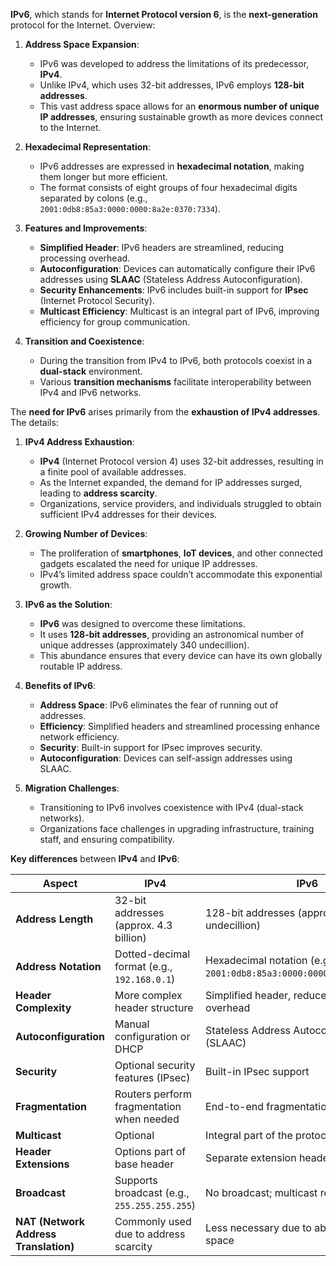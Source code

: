 **IPv6**, which stands for **Internet Protocol version 6**, is the **next-generation** protocol for the Internet. Overview:

1. **Address Space Expansion**:
    
    - IPv6 was developed to address the limitations of its predecessor, **IPv4**.
    - Unlike IPv4, which uses 32-bit addresses, IPv6 employs **128-bit addresses**.
    - This vast address space allows for an **enormous number of unique IP addresses**, ensuring sustainable growth as more devices connect to the Internet.
2. **Hexadecimal Representation**:
    
    - IPv6 addresses are expressed in **hexadecimal notation**, making them longer but more efficient.
    - The format consists of eight groups of four hexadecimal digits separated by colons (e.g., `2001:0db8:85a3:0000:0000:8a2e:0370:7334`).
3. **Features and Improvements**:
    
    - **Simplified Header**: IPv6 headers are streamlined, reducing processing overhead.
    - **Autoconfiguration**: Devices can automatically configure their IPv6 addresses using **SLAAC** (Stateless Address Autoconfiguration).
    - **Security Enhancements**: IPv6 includes built-in support for **IPsec** (Internet Protocol Security).
    - **Multicast Efficiency**: Multicast is an integral part of IPv6, improving efficiency for group communication.
4. **Transition and Coexistence**:
    
    - During the transition from IPv4 to IPv6, both protocols coexist in a **dual-stack** environment.
    - Various **transition mechanisms** facilitate interoperability between IPv4 and IPv6 networks.


The **need for IPv6** arises primarily from the **exhaustion of IPv4 addresses**. The details:

1. **IPv4 Address Exhaustion**:
    
    - **IPv4** (Internet Protocol version 4) uses 32-bit addresses, resulting in a finite pool of available addresses.
    - As the Internet expanded, the demand for IP addresses surged, leading to **address scarcity**.
    - Organizations, service providers, and individuals struggled to obtain sufficient IPv4 addresses for their devices.
2. **Growing Number of Devices**:
    
    - The proliferation of **smartphones**, **IoT devices**, and other connected gadgets escalated the need for unique IP addresses.
    - IPv4’s limited address space couldn’t accommodate this exponential growth.
3. **IPv6 as the Solution**:
    
    - **IPv6** was designed to overcome these limitations.
    - It uses **128-bit addresses**, providing an astronomical number of unique addresses (approximately 340 undecillion).
    - This abundance ensures that every device can have its own globally routable IP address.
4. **Benefits of IPv6**:
    
    - **Address Space**: IPv6 eliminates the fear of running out of addresses.
    - **Efficiency**: Simplified headers and streamlined processing enhance network efficiency.
    - **Security**: Built-in support for IPsec improves security.
    - **Autoconfiguration**: Devices can self-assign addresses using SLAAC.
5. **Migration Challenges**:
    
    - Transitioning to IPv6 involves coexistence with IPv4 (dual-stack networks).
    - Organizations face challenges in upgrading infrastructure, training staff, and ensuring compatibility.



**Key differences** between **IPv4** and **IPv6**:

| **Aspect**                            | **IPv4**                                     | **IPv6**                                                               |
| ------------------------------------- | -------------------------------------------- | ---------------------------------------------------------------------- |
| **Address Length**                    | 32-bit addresses (approx. 4.3 billion)       | 128-bit addresses (approx. 340 undecillion)                            |
| **Address Notation**                  | Dotted-decimal format (e.g., `192.168.0.1`)  | Hexadecimal notation (e.g., `2001:0db8:85a3:0000:0000:8a2e:0370:7334`) |
| **Header Complexity**                 | More complex header structure                | Simplified header, reduced processing overhead                         |
| **Autoconfiguration**                 | Manual configuration or DHCP                 | Stateless Address Autoconfiguration (SLAAC)                            |
| **Security**                          | Optional security features (IPsec)           | Built-in IPsec support                                                 |
| **Fragmentation**                     | Routers perform fragmentation when needed    | End-to-end fragmentation discouraged                                   |
| **Multicast**                         | Optional                                     | Integral part of the protocol                                          |
| **Header Extensions**                 | Options part of base header                  | Separate extension headers                                             |
| **Broadcast**                         | Supports broadcast (e.g., `255.255.255.255`) | No broadcast; multicast replaces it                                    |
| **NAT (Network Address Translation)** | Commonly used due to address scarcity        | Less necessary due to abundant address space                           |

